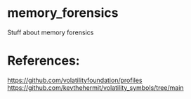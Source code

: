 # memory_forensics
Stuff about memory forensics

# References:
https://github.com/volatilityfoundation/profiles
https://github.com/kevthehermit/volatility_symbols/tree/main
